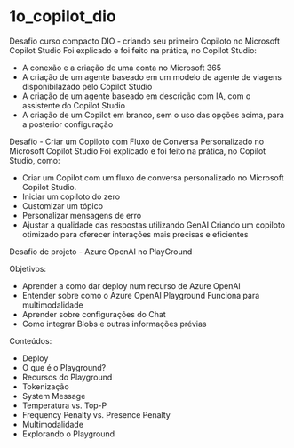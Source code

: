 # 1o_copilot_dio
Desafio curso compacto DIO - criando seu primeiro Copiloto no Microsoft Copilot Studio
Foi explicado e foi feito na prática, no Copilot Studio:
- A conexão e a criação de uma conta no Microsoft 365
- A criação de um agente baseado em um modelo de agente de viagens disponibilazado pelo Copilot Studio
- A criação de um agente baseado em descrição com IA, com o assistente do Copilot Studio
- A criação de um Copilot em branco, sem o uso das opções acima, para a posterior configuração

Desafio - Criar um Copiloto com Fluxo de Conversa Personalizado no Microsoft Copilot Studio
Foi explicado e foi feito na prática, no Copilot Studio, como:
- Criar um Copilot com um fluxo de conversa personalizado no Microsoft Copilot Studio. 
- Iniciar um copiloto do zero
- Customizar um tópico
- Personalizar mensagens de erro 
- Ajustar a qualidade das respostas utilizando GenAI
Criando um copiloto otimizado para oferecer interações mais precisas e eficientes

Desafio de projeto - Azure OpenAI no PlayGround

Objetivos:
- Aprender a como dar deploy num recurso de Azure OpenAI
- Entender sobre como o Azure OpenAI Playground Funciona para multimodalidade
- Aprender sobre configurações do Chat
- Como integrar Blobs e outras informações prévias

Conteúdos:
- Deploy
- O que é o Playground?
- Recursos do Playground
- Tokenização
- System Message
- Temperatura vs. Top-P
- Frequency Penalty vs. Presence Penalty
- Multimodalidade
- Explorando o Playground
